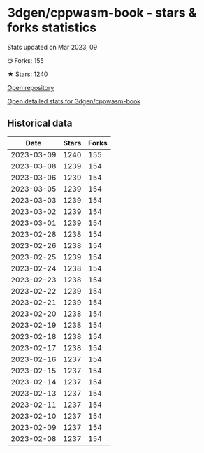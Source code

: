 # 3dgen/cppwasm-book - stars & forks statistics

Stats updated on Mar 2023, 09

☋ Forks: 155

★ Stars: 1240

[Open repository](https://github.com/3dgen/cppwasm-book)

[Open detailed stats for 3dgen/cppwasm-book](https://reviewgithub.com/rep/3dgen/cppwasm-book)

## Historical data
| Date | Stars | Forks |
|------|-------|-------|
| 2023-03-09 | 1240 | 155 | 
| 2023-03-08 | 1239 | 154 | 
| 2023-03-06 | 1239 | 154 | 
| 2023-03-05 | 1239 | 154 | 
| 2023-03-03 | 1239 | 154 | 
| 2023-03-02 | 1239 | 154 | 
| 2023-03-01 | 1239 | 154 | 
| 2023-02-28 | 1238 | 154 | 
| 2023-02-26 | 1238 | 154 | 
| 2023-02-25 | 1239 | 154 | 
| 2023-02-24 | 1238 | 154 | 
| 2023-02-23 | 1238 | 154 | 
| 2023-02-22 | 1239 | 154 | 
| 2023-02-21 | 1239 | 154 | 
| 2023-02-20 | 1238 | 154 | 
| 2023-02-19 | 1238 | 154 | 
| 2023-02-18 | 1238 | 154 | 
| 2023-02-17 | 1238 | 154 | 
| 2023-02-16 | 1237 | 154 | 
| 2023-02-15 | 1237 | 154 | 
| 2023-02-14 | 1237 | 154 | 
| 2023-02-13 | 1237 | 154 | 
| 2023-02-11 | 1237 | 154 | 
| 2023-02-10 | 1237 | 154 | 
| 2023-02-09 | 1237 | 154 | 
| 2023-02-08 | 1237 | 154 | 

